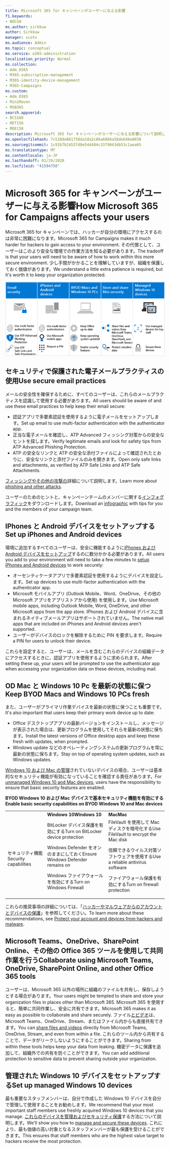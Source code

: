 ```yaml
---
title: Microsoft 365 for キャンペーンがユーザーに与える影響
f1.keywords:
- NOCSH
ms.author: sirkkuw
author: Sirkkuw
manager: scotv
ms.audience: Admin
ms.topic: conceptual
ms.service: o365-administration
localization_priority: Normal
ms.collection:
- Adm_O365
- M365-subscription-management
- M365-identity-device-management
- M365-Campaigns
ms.custom:
- Adm_O365
- MiniMaven
- MSB365
search.appverid:
- BCS160
- MET150
- MOE150
description: Microsoft 365 for キャンペーンがユーザーに与える影響について説明します。
ms.openlocfilehash: 7c510de861758da3da2c86a6804a58de6d4e8030
ms.sourcegitcommit: 1c91b7b24537d0e54d484c3379043db53c1aea65
ms.translationtype: MT
ms.contentlocale: ja-JP
ms.lasthandoff: 01/29/2020
ms.locfileid: "41594758"
---
```

# <a name="how-microsoft-365-for-campaigns-affects-your-users"></a><span data-ttu-id="bebf8-103">Microsoft 365 for キャンペーンがユーザーに与える影響</span><span class="sxs-lookup"><span data-stu-id="bebf8-103">How Microsoft 365 for Campaigns affects your users</span></span>

<span data-ttu-id="bebf8-104">Microsoft 365 for キャンペーンでは、ハッカーが自分の環境にアクセスするのは非常に困難になります。</span><span class="sxs-lookup"><span data-stu-id="bebf8-104">Microsoft 365 for Campaigns makes it much harder for hackers to gain access to your environment.</span></span> <span data-ttu-id="bebf8-105">その代償として、ユーザーはこのより安全な環境での作業方法を知る必要があります。</span><span class="sxs-lookup"><span data-stu-id="bebf8-105">The tradeoff is that your users will need to be aware of how to work within this more secure environment.</span></span> <span data-ttu-id="bebf8-106">少し手間がかかることを理解していますが、組織を保護しておく価値があります。</span><span class="sxs-lookup"><span data-stu-id="bebf8-106">We understand a little extra patience is required, but it's worth it to keep your organization protected.</span></span>

![IPhones、Android デバイス、Mac、Windows 10、共有、および主要なスタッフに関する以下の重要なポイントを合計する図](media/M365-democracy-Users_700px.png)

## <a name="use-secure-email-practices"></a><span data-ttu-id="bebf8-108">セキュリティで保護された電子メールプラクティスの使用</span><span class="sxs-lookup"><span data-stu-id="bebf8-108">Use secure email practices</span></span>
<span data-ttu-id="bebf8-109">メールの安全性を確保するために、すべてのユーザーは、これらのメールプラクティスを認識して使用する必要があります。</span><span class="sxs-lookup"><span data-stu-id="bebf8-109">All users should be aware of and use these email practices to help keep their email secure:</span></span>
- <span data-ttu-id="bebf8-110">認証アプリで多要素認証を使用するように電子メールをセットアップします。</span><span class="sxs-lookup"><span data-stu-id="bebf8-110">Set up email to use multi-factor authentication with the authenticator app.</span></span>
- <span data-ttu-id="bebf8-111">正当な電子メールを確認し、ATP Advanced フィッシング対策からの安全なヒントを探します。</span><span class="sxs-lookup"><span data-stu-id="bebf8-111">Verify legitimate emails and look for safety tips from ATP Advanced Phishing Protection.</span></span>
- <span data-ttu-id="bebf8-112">ATP の安全なリンクと ATP の安全な添付ファイルによって確認されたとおりに、安全なリンクと添付ファイルのみを開きます。</span><span class="sxs-lookup"><span data-stu-id="bebf8-112">Open only safe links and attachments, as verified by ATP Safe Links and ATP Safe Attachments.</span></span>

<span data-ttu-id="bebf8-113">[フィッシングやその他の攻撃の](m365-campaigns-phishing-and-attacks.md)詳細について説明します。</span><span class="sxs-lookup"><span data-stu-id="bebf8-113">Learn more about [phishing and other attacks](m365-campaigns-phishing-and-attacks.md).</span></span> 

<span data-ttu-id="bebf8-114">ユーザーのためのヒントと、キャンペーンチームのメンバーに関する[インフォグラフィック](m365-campaigns-protect-campaign-infographic.md)をダウンロードします。</span><span class="sxs-lookup"><span data-stu-id="bebf8-114">Download an [infographic](m365-campaigns-protect-campaign-infographic.md) with tips for you and the members of your campaign team.</span></span>

## <a name="set-up-iphones-and-android-devices"></a><span data-ttu-id="bebf8-115">IPhones と Android デバイスをセットアップする</span><span class="sxs-lookup"><span data-stu-id="bebf8-115">Set up iPhones and Android devices</span></span>
<span data-ttu-id="bebf8-116">環境に追加するすべてのユーザーは、安全に機能するように[iPhones および Android デバイスをセットアップ](../business/set-up-mobile-devices.md?toc=%2Fmicrosoft-365%2Fcampaigns%2Ftoc.json)するのに数分かかる必要があります。</span><span class="sxs-lookup"><span data-stu-id="bebf8-116">All users you add to your environment will need to take a few minutes to [setup iPhones and Android devices](../business/set-up-mobile-devices.md?toc=%2Fmicrosoft-365%2Fcampaigns%2Ftoc.json) to work securely:</span></span>
- <span data-ttu-id="bebf8-117">オーセンティケータアプリで多要素認証を使用するようにデバイスを設定します。</span><span class="sxs-lookup"><span data-stu-id="bebf8-117">Set up devices to use multi-factor authentication with the authenticator app.</span></span>
- <span data-ttu-id="bebf8-118">Microsoft モバイルアプリ (Outlook Mobile、Word、OneDrive、その他の Microsoft アプリをアプリストアから使用) を使用します。</span><span class="sxs-lookup"><span data-stu-id="bebf8-118">Use Microsoft mobile apps, including Outlook Mobile, Word, OneDrive, and other Microsoft apps from the app store.</span></span> <span data-ttu-id="bebf8-119">IPhones および Android デバイスに含まれるネイティブメールアプリはサポートされていません。</span><span class="sxs-lookup"><span data-stu-id="bebf8-119">The native mail apps that are included on iPhones and Android devices aren't supported.</span></span> 
- <span data-ttu-id="bebf8-120">ユーザーがデバイスのロックを解除するために PIN を要求します。</span><span class="sxs-lookup"><span data-stu-id="bebf8-120">Require a PIN for users to unlock their device.</span></span>

<span data-ttu-id="bebf8-121">これらを設定すると、ユーザーは、メールを含むこれらのデバイスの組織データにアクセスするときに、認証アプリを使用するように求められます。</span><span class="sxs-lookup"><span data-stu-id="bebf8-121">After setting these up, your users will be prompted to use the authenticator app when accessing your organization data on these devices, including mail.</span></span> 

## <a name="keep-byod-macs-and-windows-10-pcs-fresh"></a><span data-ttu-id="bebf8-122">OD Mac と Windows 10 Pc を最新の状態に保つ</span><span class="sxs-lookup"><span data-stu-id="bebf8-122">Keep BYOD Macs and Windows 10 PCs fresh</span></span> 
<span data-ttu-id="bebf8-123">また、ユーザーがプライマリ作業デバイスを最新の状態に保つことも重要です。</span><span class="sxs-lookup"><span data-stu-id="bebf8-123">It's also important that users keep their primary work device up to date:</span></span>
- <span data-ttu-id="bebf8-124">Office デスクトップアプリの最新バージョンをインストールし、メッセージが表示された場合は、更新プログラムを使用してそれらを最新の状態に保ちます。</span><span class="sxs-lookup"><span data-stu-id="bebf8-124">Install the latest versions of Office desktop apps and keep these fresh with updates, when prompted.</span></span> 
- <span data-ttu-id="bebf8-125">Windows update などのオペレーティングシステムの更新プログラムを常に最新の状態に保ちます。</span><span class="sxs-lookup"><span data-stu-id="bebf8-125">Stay on top of operating system updates, such as Windows updates.</span></span>

<span data-ttu-id="bebf8-126">[Windows 10 および Mac の管理](m365-campaigns-protect-pcs-macs.md)されていないデバイスの場合、ユーザーは基本的なセキュリティ機能が有効になっていることを確認する責任があります。</span><span class="sxs-lookup"><span data-stu-id="bebf8-126">For [unmanaged Windows 10 and Mac devices](m365-campaigns-protect-pcs-macs.md), users have the responsibility to ensure that basic security features are enabled.</span></span>

<span data-ttu-id="bebf8-127">**BYOD Windows 10 および Mac デバイスで基本セキュリティ機能を有効にする**</span><span class="sxs-lookup"><span data-stu-id="bebf8-127">**Enable basic security capabilities on BYOD Windows 10 and Mac devices**</span></span>

||||
|:-----|:-----|:------|
||<span data-ttu-id="bebf8-128">**Windows 10**</span><span class="sxs-lookup"><span data-stu-id="bebf8-128">**Windows 10**</span></span>|<span data-ttu-id="bebf8-129">**Mac**</span><span class="sxs-lookup"><span data-stu-id="bebf8-129">**Mac**</span></span>|
|<span data-ttu-id="bebf8-130">セキュリティ機能</span><span class="sxs-lookup"><span data-stu-id="bebf8-130">Security capabilities</span></span>|<span data-ttu-id="bebf8-131">BitLocker デバイス保護を有効にする</span><span class="sxs-lookup"><span data-stu-id="bebf8-131">Turn on BitLocker device protection</span></span><p><p> <span data-ttu-id="bebf8-132">Windows Defender をオンのままにしておく</span><span class="sxs-lookup"><span data-stu-id="bebf8-132">Ensure Windows Defender remains on</span></span> <p><span data-ttu-id="bebf8-133">Windows ファイアウォールを有効にする</span><span class="sxs-lookup"><span data-stu-id="bebf8-133">Turn on Windows Firewall</span></span>| <span data-ttu-id="bebf8-134">FileVault を使用して Mac ディスクを暗号化する</span><span class="sxs-lookup"><span data-stu-id="bebf8-134">Use FileVault to encrypt the Mac disk</span></span> <p><p><span data-ttu-id="bebf8-135">信頼できるウイルス対策ソフトウェアを使用する</span><span class="sxs-lookup"><span data-stu-id="bebf8-135">Use a reliable antivirus software</span></span> <p><span data-ttu-id="bebf8-136">ファイアウォール保護を有効にする</span><span class="sxs-lookup"><span data-stu-id="bebf8-136">Turn on firewall protection</span></span>|

<span data-ttu-id="bebf8-137">これらの推奨事項の詳細については、「[ハッカーやマルウェアからのアカウントとデバイスの保護](https://support.office.com/article/Protect-your-account-and-devices-from-hackers-and-malware-066d6216-a56b-4f90-9af3-b3a1e9a327d6#ID0EAABAAA=Windows_10)」を参照してください。</span><span class="sxs-lookup"><span data-stu-id="bebf8-137">To learn more about these recommendations, see [Protect your account and devices from hackers and malware](https://support.office.com/article/Protect-your-account-and-devices-from-hackers-and-malware-066d6216-a56b-4f90-9af3-b3a1e9a327d6#ID0EAABAAA=Windows_10).</span></span>

## <a name="collaborate-using-microsoft-teams-onedrive-sharepoint-online-and-other-office-365-tools"></a><span data-ttu-id="bebf8-138">Microsoft Teams、OneDrive、SharePoint Online、その他の Office 365 ツールを使用して共同作業を行う</span><span class="sxs-lookup"><span data-stu-id="bebf8-138">Collaborate using Microsoft Teams, OneDrive, SharePoint Online, and other Office 365 tools</span></span>
<span data-ttu-id="bebf8-139">ユーザーは、Microsoft 365 以外の場所に組織のファイルを共有し、保存しようとする場合があります。</span><span class="sxs-lookup"><span data-stu-id="bebf8-139">Your users might be tempted to share and store your organization files in places other than Microsoft 365.</span></span> <span data-ttu-id="bebf8-140">Microsoft 365 を使用すると、簡単に共同作業し、安全に共有できます。</span><span class="sxs-lookup"><span data-stu-id="bebf8-140">Microsoft 365 makes it as easy as possible to collaborate and share securely.</span></span> <span data-ttu-id="bebf8-141">ファイル[とビデオ](share-files-and-videos.md)は、Microsoft Teams、OneDrive、Stream、またはファイル内からも直接共有できます。</span><span class="sxs-lookup"><span data-stu-id="bebf8-141">You can [share files and videos](share-files-and-videos.md) directly from Microsoft Teams, OneDrive, Stream, and even from within a file.</span></span> <span data-ttu-id="bebf8-142">これらのツール内から共有することで、データがリークしないようにすることができます。</span><span class="sxs-lookup"><span data-stu-id="bebf8-142">Sharing from within these tools helps keep your data from leaking.</span></span> <span data-ttu-id="bebf8-143">機密データに保護を追加して、組織外での共有を防ぐことができます。</span><span class="sxs-lookup"><span data-stu-id="bebf8-143">You can add additional protection to sensitive data to prevent sharing outside your organization.</span></span> 


## <a name="set-up-managed-windows-10-devices"></a><span data-ttu-id="bebf8-144">管理された Windows 10 デバイスをセットアップする</span><span class="sxs-lookup"><span data-stu-id="bebf8-144">Set up managed Windows 10 devices</span></span>
<span data-ttu-id="bebf8-145">最も重要なスタッフメンバーは、自分で作成した Windows 10 デバイスを自分で管理して使用することをお勧めします。</span><span class="sxs-lookup"><span data-stu-id="bebf8-145">We recommend that your most important staff members use freshly acquired Windows 10 devices that you manage.</span></span> <span data-ttu-id="bebf8-146">[これらのデバイスを管理およびセキュリティ保護](../business/set-up-windows-devices.md?toc=/microsoft-365/campaigns/toc.json)する方法について説明します。</span><span class="sxs-lookup"><span data-stu-id="bebf8-146">We'll show you how to [manage and secure these devices](../business/set-up-windows-devices.md?toc=/microsoft-365/campaigns/toc.json).</span></span> <span data-ttu-id="bebf8-147">これにより、最も価値の高い対象となるスタッフメンバーが最も保護を受けることができます。</span><span class="sxs-lookup"><span data-stu-id="bebf8-147">This ensures that staff members who are the highest value target to hackers receive the most protection.</span></span> 
